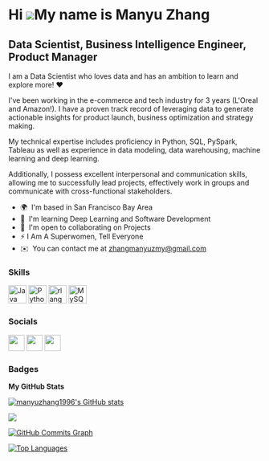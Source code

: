 Hi ![](https://user-images.githubusercontent.com/18350557/176309783-0785949b-9127-417c-8b55-ab5a4333674e.gif)My name is Manyu Zhang
===================================================================================================================================

Data Scientist, Business Intelligence Engineer, Product Manager
---------------------------------------------------------------

I am a Data Scientist who loves data and has an ambition to learn and explore more! ❤️

I've been working in the e-commerce and tech industry for 3 years (L'Oreal and Amazon!). I have a proven track record of leveraging data to generate actionable insights for product launch, business optimization and strategy making. 

My technical expertise includes proficiency in Python, SQL, PySpark, Tableau as well as experience in data modeling, data warehousing, machine learning and deep learning. 

Additionally, I possess excellent interpersonal and communication skills, allowing me to successfully lead projects, effectively work in groups and communicate with cross-functional stakeholders.

* 🌍  I'm based in San Francisco Bay Area
* 🧠  I'm learning Deep Learning and Software Development
* 🤝  I'm open to collaborating on Projects
* ⚡   I Am A Superwomen, Tell Everyone
* ✉️  You can contact me at [zhangmanyuzmy@gmail.com](mailto:zhangmanyuzmy@gmail.com)

### Skills


<p align="left">
<a href="https://www.oracle.com/java/" target="_blank" rel="noreferrer"><img src="https://raw.githubusercontent.com/danielcranney/readme-generator/main/public/icons/skills/java-colored.svg" width="36" height="36" alt="Java" /></a>
<a href="https://www.python.org/" target="_blank" rel="noreferrer"><img src="https://raw.githubusercontent.com/danielcranney/readme-generator/main/public/icons/skills/python-colored.svg" width="36" height="36" alt="Python" /></a>
<a href="https://www.r-project.org/" target="_blank" rel="noreferrer"><img src="https://raw.githubusercontent.com/danielcranney/readme-generator/main/public/icons/skills/rlang-colored.svg" width="36" height="36" alt="rlang" /></a>
<a href="https://www.mysql.com/" target="_blank" rel="noreferrer"><img src="https://raw.githubusercontent.com/danielcranney/readme-generator/main/public/icons/skills/mysql-colored.svg" width="36" height="36" alt="MySQL" /></a>
</p>


### Socials

<p align="left"> <a href="https://www.github.com/manyuzhang1996" target="_blank" rel="noreferrer"><img src="https://raw.githubusercontent.com/danielcranney/readme-generator/main/public/icons/socials/github.svg" width="32" height="32" /></a> <a href="https://www.linkedin.com/in/manyu-zhang-b98457186/" target="_blank" rel="noreferrer"><img src="https://raw.githubusercontent.com/danielcranney/readme-generator/main/public/icons/socials/linkedin.svg" width="32" height="32" /></a> <a href="http://www.medium.com/@manyu.zhang" target="_blank" rel="noreferrer"><img src="https://raw.githubusercontent.com/danielcranney/readme-generator/main/public/icons/socials/medium.svg" width="32" height="32" /></a></p>

### Badges

<b>My GitHub Stats</b>

<a href="http://www.github.com/manyuzhang1996"><img src="https://github-readme-stats.vercel.app/api?username=manyuzhang1996&show_icons=true&hide=&count_private=true&title_color=0891b2&text_color=ffffff&icon_color=0891b2&bg_color=1c1917&hide_border=true&show_icons=true" alt="manyuzhang1996's GitHub stats" /></a>

<a href="http://www.github.com/manyuzhang1996"><img src="https://github-readme-streak-stats.herokuapp.com/?user=manyuzhang1996&stroke=ffffff&background=1c1917&ring=0891b2&fire=0891b2&currStreakNum=ffffff&currStreakLabel=0891b2&sideNums=ffffff&sideLabels=ffffff&dates=ffffff&hide_border=true" /></a>

<a href="http://www.github.com/manyuzhang1996"><img src="https://github-readme-activity-graph.cyclic.app/graph?username=manyuzhang1996&bg_color=1c1917&color=ffffff&line=0891b2&point=ffffff&area_color=1c1917&area=true&hide_border=true&custom_title=GitHub%20Commits%20Graph" alt="GitHub Commits Graph" /></a>

<a href="https://github.com/manyuzhang1996" align="left"><img src="https://github-readme-stats.vercel.app/api/top-langs/?username=manyuzhang1996&langs_count=10&title_color=0891b2&text_color=ffffff&icon_color=0891b2&bg_color=1c1917&hide_border=true&locale=en&custom_title=Top%20%Languages" alt="Top Languages" /></a>
